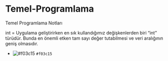 # Temel-Programlama
Temel Programlama Notları


int = Uygulama geliştirirken en sık kullandığımız değişkenlerden biri “int” türüdür.  Bunda en önemli etken tam sayı değer tutabilmesi ve veri aralığının geniş olmasıdır.

- ![#f03c15](asdasdasd) `#f03c15`

